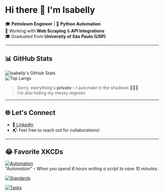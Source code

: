 
# Hi there 👋 I'm Isabelly

🎓 **Petroleum Engineer** | 🐍 **Python Automation**  
💼 Working with **Web Scraping** & **API Integrations**  
🎓 Graduated from **University of São Paulo (USP)**

---

## 📊 GitHub Stats

![Isabelly's GitHub Stats](https://github-readme-stats.vercel.app/api?username=isabellybaldo&show_icons=true&theme=radical)  
![Top Langs](https://github-readme-stats.vercel.app/api/top-langs/?username=isabellybaldo&layout=compact&theme=radical)

> Sorry, everything's **private** – I automate in the shadows 🕵️‍♀️🐍  
> I'm also hiding my messy regexes
---

## 🌐 Let's Connect

- 💼 [LinkedIn](https://www.linkedin.com/in/isabelly-baldo-8aa527182?utm_source=share&utm_campaign=share_via&utm_content=profile)
- 📬 Feel free to reach out for collaborations!

---

## 😂 Favorite XKCDs

[![Automation](https://imgs.xkcd.com/comics/automation.png)](https://xkcd.com/1319/)  
*“Automation” – When you spend 6 hours writing a script to save 10 minutes.*

[![Standards](https://imgs.xkcd.com/comics/standards.png)](https://xkcd.com/927/)  

[![Tasks](https://imgs.xkcd.com/comics/tasks.png)](https://xkcd.com/1425/)  


